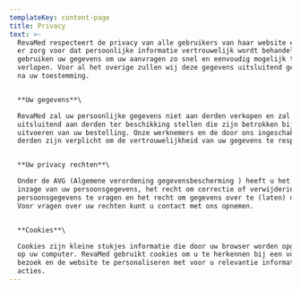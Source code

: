 ```yaml
---
templateKey: content-page
title: Privacy
text: >-
  RevaMed respecteert de privacy van alle gebruikers van haar website en draagt
  er zorg voor dat persoonlijke informatie vertrouwelijk wordt behandeld. Wij
  gebruiken uw gegevens om uw aanvragen zo snel en eenvoudig mogelijk te laten
  verlopen. Voor al het overige zullen wij deze gegevens uitsluitend gebruiken
  na uw toestemming.


  **Uw gegevens**\

  RevaMed zal uw persoonlijke gegevens niet aan derden verkopen en zal deze
  uitsluitend aan derden ter beschikking stellen die zijn betrokken bij het
  uitvoeren van uw bestelling. Onze werknemers en de door ons ingeschakelde
  derden zijn verplicht om de vertrouwelijkheid van uw gegevens te respecteren.


  **Uw privacy rechten**\

  Onder de AVG (Algemene verordening gegevensbescherming ) heeft u het recht op
  inzage van uw persoonsgegevens, het recht om correctie of verwijdering van uw
  persoonsgegevens te vragen en het recht om gegevens over te (laten) dragen.
  Voor vragen over uw rechten kunt u contact met ons opnemen.


  **Cookies**\

  Cookies zijn kleine stukjes informatie die door uw browser worden opgeslagen
  op uw computer. RevaMed gebruikt cookies om u te herkennen bij een volgend
  bezoek en de website te personaliseren met voor u relevantie informatie en
  acties.
---
```


